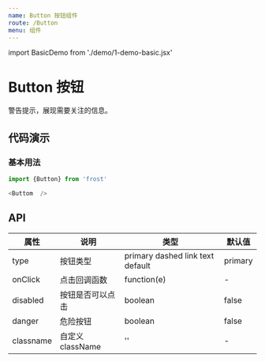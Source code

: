 ```yaml
---
name: Button 按钮组件
route: /Button
menu: 组件
---
```


import BasicDemo from './demo/1-demo-basic.jsx'

# Button 按钮

警告提示，展现需要关注的信息。

## 代码演示

<Playground>
    <BasicDemo />
</Playground>

### 基本用法
```javascript
import {Button} from 'frost'

<Buttom  />
```


## API

| 属性 | 说明     | 类型                                         | 默认值 |
| ---- | -------- | -------------------------------------------- | ------ |
| type | 按钮类型 | primary  dashed  link  text  default | primary |
| onClick | 点击回调函数 | function(e) | - |
| disabled | 按钮是否可以点击 | boolean | false |
| danger | 危险按钮 | boolean | false |
| classname | 自定义className | '' | - |
